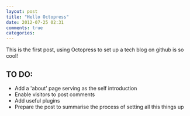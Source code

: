 ```yaml
---
layout: post
title: "Hello Octopress"
date: 2012-07-25 02:31
comments: true
categories: 
---
```


This is the first post, using Octopress to set up a tech blog on github is
so cool!

TO DO:
-----

- Add a 'about' page serving as the self introduction
- Enable visitors to post comments
- Add useful plugins
- Prepare the post to summarise the process of setting all this things up
